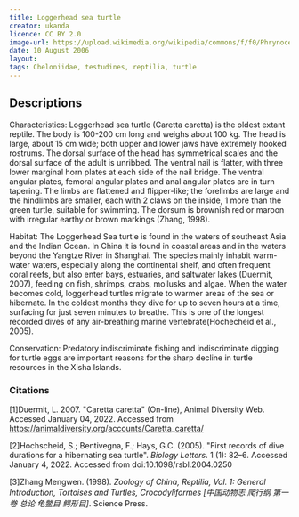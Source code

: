 ```yaml
---
title: Loggerhead sea turtle
creator: ukanda
licence: CC BY 2.0
image-url: https://upload.wikimedia.org/wikipedia/commons/f/f0/Phrynocephalus_mystaceus.jpg
date: 10 August 2006
layout: 
tags: Cheloniidae, testudines, reptilia, turtle
---
```

## Descriptions
Characteristics: Loggerhead sea turtle (Caretta caretta) is the oldest extant reptile. The body is 100-200 cm long and weighs about 100 kg. The head is large, about 15 cm wide; both upper and lower jaws have extremely hooked rostrums. The dorsal surface of the head has symmetrical scales and the dorsal surface of the adult is unribbed. The ventral nail is flatter, with three lower marginal horn plates at each side of the nail bridge. The ventral angular plates, femoral angular plates and anal angular plates are in turn tapering. The limbs are flattened and flipper-like; the forelimbs are large and the hindlimbs are smaller, each with 2 claws on the inside, 1 more than the green turtle, suitable for swimming. The dorsum is brownish red or maroon with irregular earthy or brown markings (Zhang, 1998).

Habitat: The Loggerhead Sea turtle is found in the waters of southeast Asia and the Indian Ocean. In China it is found in coastal areas and in the waters beyond the Yangtze River in Shanghai. The species mainly inhabit warm-water waters, especially along the continental shelf, and often frequent coral reefs, but also enter bays, estuaries, and saltwater lakes (Duermit, 2007), feeding on fish, shrimps, crabs, mollusks and algae. When the water becomes cold, loggerhead turtles migrate to warmer areas of the sea or hibernate. In the coldest months they dive for up to seven hours at a time, surfacing for just seven minutes to breathe. This is one of the longest recorded dives of any air-breathing marine vertebrate(Hochecheid et al., 2005).

Conservation: Predatory indiscriminate fishing and indiscriminate digging for turtle eggs are important reasons for the sharp decline in turtle resources in the Xisha Islands.

### Citations
[1]Duermit, L. 2007. "Caretta caretta" (On-line), Animal Diversity Web. Accessed January 04, 2022. Accessed from https://animaldiversity.org/accounts/Caretta_caretta/ 

[2]Hochscheid, S.; Bentivegna, F.; Hays, G.C. (2005). "First records of dive durations for a hibernating sea turtle". _Biology Letters_. 1 (1): 82–6. Accessed January 4, 2022. Accessed from doi:10.1098/rsbl.2004.0250 

[3]Zhang Mengwen. (1998). _Zoology of China, Reptilia, Vol. 1: General Introduction, Tortoises and Turtles, Crocodyliformes [中国动物志 爬行纲 第一卷 总论 龟鳖目 鳄形目]_. Science Press. 

